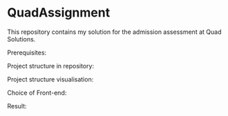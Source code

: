 # QuadAssignment

This repository contains my solution for the admission assessment at Quad Solutions.

Prerequisites:

Project structure in repository:

Project structure visualisation:

Choice of Front-end:

Result:
